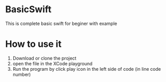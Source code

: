 # BasicSwift
This is complete basic swift for beginer with example

# How to use it
1. Download or clone the project
2. open the file in the XCode playground
3. Run the program by click play icon in the left side of code (in line code number)
